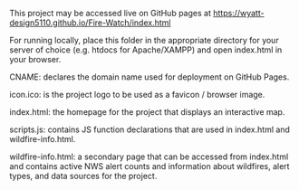 This project may be accessed live on GitHub pages at https://wyatt-design5110.github.io/Fire-Watch/index.html

For running locally, place this folder in the appropriate directory for your server of choice (e.g. htdocs for Apache/XAMPP) and open index.html in your browser.


CNAME: declares the domain name used for deployment on GitHub Pages.

icon.ico: is the project logo to be used as a favicon / browser image.

index.html: the homepage for the project that displays an interactive map.

scripts.js: contains JS function declarations that are used in index.html and wildfire-info.html.

wildfire-info.html: a secondary page that can be accessed from index.html and contains active NWS alert counts and information about wildfires, alert types, and data sources for the project.
